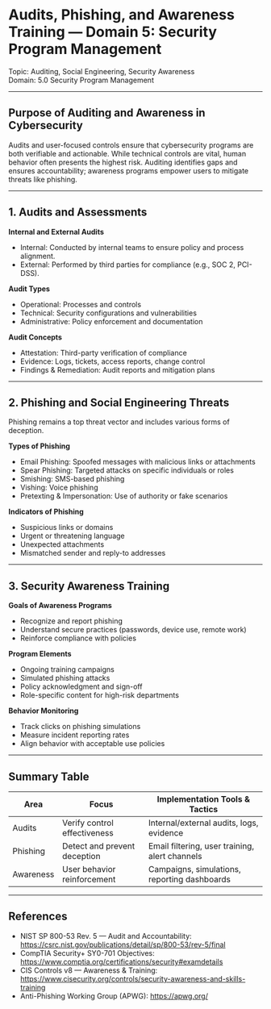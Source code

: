 # Audits, Phishing, and Awareness Training — Domain 5: Security Program Management

Topic: Auditing, Social Engineering, Security Awareness  
Domain: 5.0 Security Program Management

---

## Purpose of Auditing and Awareness in Cybersecurity

Audits and user-focused controls ensure that cybersecurity programs are both verifiable and actionable. While technical controls are vital, human behavior often presents the highest risk. Auditing identifies gaps and ensures accountability; awareness programs empower users to mitigate threats like phishing.

---

## 1. Audits and Assessments

**Internal and External Audits**
- Internal: Conducted by internal teams to ensure policy and process alignment.
- External: Performed by third parties for compliance (e.g., SOC 2, PCI-DSS).

**Audit Types**
- Operational: Processes and controls  
- Technical: Security configurations and vulnerabilities  
- Administrative: Policy enforcement and documentation  

**Audit Concepts**
- Attestation: Third-party verification of compliance  
- Evidence: Logs, tickets, access reports, change control  
- Findings & Remediation: Audit reports and mitigation plans

---

## 2. Phishing and Social Engineering Threats

Phishing remains a top threat vector and includes various forms of deception.

**Types of Phishing**
- Email Phishing: Spoofed messages with malicious links or attachments  
- Spear Phishing: Targeted attacks on specific individuals or roles  
- Smishing: SMS-based phishing  
- Vishing: Voice phishing  
- Pretexting & Impersonation: Use of authority or fake scenarios  

**Indicators of Phishing**
- Suspicious links or domains  
- Urgent or threatening language  
- Unexpected attachments  
- Mismatched sender and reply-to addresses

---

## 3. Security Awareness Training

**Goals of Awareness Programs**
- Recognize and report phishing  
- Understand secure practices (passwords, device use, remote work)  
- Reinforce compliance with policies  

**Program Elements**
- Ongoing training campaigns  
- Simulated phishing attacks  
- Policy acknowledgment and sign-off  
- Role-specific content for high-risk departments  

**Behavior Monitoring**
- Track clicks on phishing simulations  
- Measure incident reporting rates  
- Align behavior with acceptable use policies  

---

## Summary Table

| Area              | Focus                         | Implementation Tools & Tactics                 |
| ----------------- | ----------------------------- | ---------------------------------------------- |
| Audits            | Verify control effectiveness  | Internal/external audits, logs, evidence       |
| Phishing          | Detect and prevent deception  | Email filtering, user training, alert channels |
| Awareness         | User behavior reinforcement   | Campaigns, simulations, reporting dashboards   |

---

## References

- NIST SP 800-53 Rev. 5 — Audit and Accountability: https://csrc.nist.gov/publications/detail/sp/800-53/rev-5/final  
- CompTIA Security+ SY0-701 Objectives: https://www.comptia.org/certifications/security#examdetails  
- CIS Controls v8 — Awareness & Training: https://www.cisecurity.org/controls/security-awareness-and-skills-training  
- Anti-Phishing Working Group (APWG): https://apwg.org/  